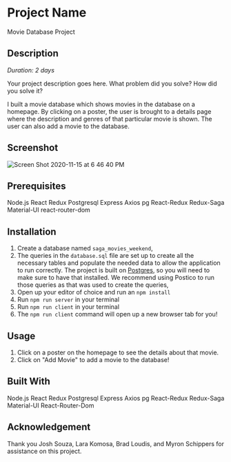 # Project Name

Movie Database Project

## Description

_Duration: 2 days_

Your project description goes here. What problem did you solve? How did you solve it?

I built a movie database which shows movies in the database on a homepage. By clicking on a poster, the user is brought to a details page where the description and genres of that particular movie is shown. The user can also add a movie to the database.

## Screenshot

![Screen Shot 2020-11-15 at 6 46 40 PM](https://user-images.githubusercontent.com/69406113/99201925-f845a180-2772-11eb-9510-175a5b0f10fa.png)

## Prerequisites

Node.js
React
Redux
Postgresql
Express
Axios
pg
React-Redux
Redux-Saga
Material-UI
react-router-dom

## Installation

1. Create a database named `saga_movies_weekend`,
2. The queries in the `database.sql` file are set up to create all the necessary tables and populate the needed data to allow the application to run correctly. The project is built on [Postgres](https://www.postgresql.org/download/), so you will need to make sure to have that installed. We recommend using Postico to run those queries as that was used to create the queries,
3. Open up your editor of choice and run an `npm install`
4. Run `npm run server` in your terminal
5. Run `npm run client` in your terminal
6. The `npm run client` command will open up a new browser tab for you!

## Usage

1. Click on a poster on the homepage to see the details about that movie.
2. Click on "Add Movie" to add a movie to the database!

## Built With

Node.js
React
Redux
Postgresql
Express
Axios
pg
React-Redux
Redux-Saga
Material-UI
React-Router-Dom

## Acknowledgement

Thank you Josh Souza, Lara Komosa, Brad Loudis, and Myron Schippers for assistance on this project.
